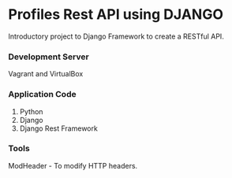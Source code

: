 # Profiles Rest API using DJANGO

Introductory project to Django Framework to create a RESTful API.

### Development Server
Vagrant and VirtualBox 

### Application Code
1. Python
2. Django
3. Django Rest Framework

### Tools
ModHeader - To modify HTTP headers.